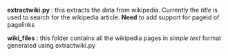 **extractwiki.py**
:  this extracts the data from wikipedia. Currently the *title* is used to search for the wikipedia article. **Need** to add support for pageid of pagelinks

**wiki_files**
:  this folder contains all the wikipedia pages in *simple text* format generated using extractwiki.py


